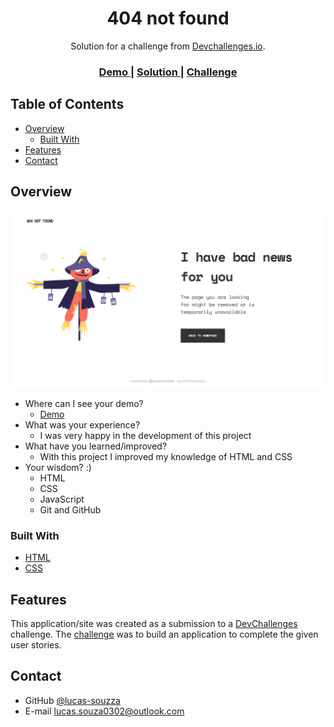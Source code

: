 <!-- Please update value in the {}  -->

<h1 align="center">404 not found</h1>

<div align="center">
   Solution for a challenge from  <a href="http://devchallenges.io" target="_blank">Devchallenges.io</a>.
</div>

<div align="center">
  <h3>
    <a href="https://404-not-found-khaki-rho.vercel.app/">
      Demo
    </a>
    <span> | </span>
    <a href="https://github.com/lucas-souzza/404-not-found-page.git">
      Solution
    </a>
    <span> | </span>
    <a href="https://devchallenges.io/challenges/wBunSb7FPrIepJZAg0sY">
      Challenge
    </a>
  </h3>
</div>

<!-- TABLE OF CONTENTS -->

## Table of Contents

- [Overview](#overview)
  - [Built With](#built-with)
- [Features](#features)
- [Contact](#contact)
   
<!-- OVERVIEW -->

## Overview

![screenshot](https://github.com/lucas-souzza/404-not-found-page/blob/main/images/screenshot.png)

- Where can I see your demo?
   - [Demo](https://404-not-found-khaki-rho.vercel.app/)
- What was your experience?
   - I was very happy in the development of this project
- What have you learned/improved?
   - With this project I improved my knowledge of HTML and CSS
- Your wisdom? :)
   - HTML
   - CSS
   - JavaScript
   - Git and GitHub

### Built With

<!-- This section should list any major frameworks that you built your project using. Here are a few examples.-->

- [HTML](https://developer.mozilla.org/pt-BR/docs/Web/HTML)
- [CSS](https://developer.mozilla.org/pt-BR/docs/Web/CSS)

## Features

<!-- List the features of your application or follow the template. Don't share the figma file here :) -->

This application/site was created as a submission to a [DevChallenges](https://devchallenges.io/challenges) challenge. The [challenge](https://devchallenges.io/challenges/wBunSb7FPrIepJZAg0sY) was to build an application to complete the given user stories.


## Contact

- GitHub [@lucas-souzza](https://github.com/lucas-souzza)
- E-mail [lucas.souza0302@outlook.com](lucas.souza0302@outlook.com)
